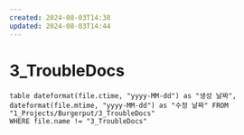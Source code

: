 ```yaml
---
created: 2024-08-03T14:38
updated: 2024-08-03T14:44
---
```

# 3_TroubleDocs
 
```dataview 
table dateformat(file.ctime, "yyyy-MM-dd") as "생성 날짜", dateformat(file.mtime, "yyyy-MM-dd") as "수정 날짜" FROM "1_Projects/Burgerput/3_TroubleDocs"
WHERE file.name != "3_TroubleDocs"
```
 
